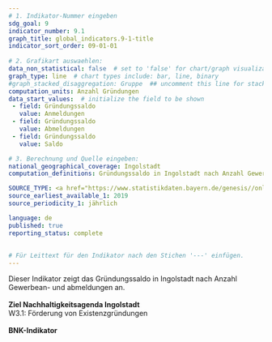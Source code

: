 ```yaml
---
# 1. Indikator-Nummer eingeben 
sdg_goal: 9 
indicator_number: 9.1
graph_title: global_indicators.9-1-title
indicator_sort_order: 09-01-01
 
# 2. Grafikart auswaehlen: 
data_non_statistical: false  # set to 'false' for chart/graph visualization 
graph_type: line  # chart types include: bar, line, binary 
#graph_stacked_disaggregation: Gruppe  ## uncomment this line for stacked bars. eplace 'Geschlecht' with the field of aggregation. 
computation_units: Anzahl Gründungen
data_start_values:  # initialize the field to be shown  
 - field: Gründungssaldo 
   value: Anmeldungen 
 - field: Gründungssaldo 
   value: Abmeldungen
 - field: Gründungssaldo
   value: Saldo

# 3. Berechnung und Quelle eingeben: 
national_geographical_coverage: Ingolstadt 
computation_definitions: Gründungssaldo in Ingolstadt nach Anzahl Gewerbean- und abmeldungen

SOURCE_TYPE: <a href="https://www.statistikdaten.bayern.de/genesis//online?operation=table&code=52311-101z&bypass=true&levelindex=0&levelid=1750238173183#abreadcrumb">Bayerisches Landesamt für Statistik</a> # data source  
source_earliest_available_1: 2019
source_periodicity_1: jährlich

language: de   
published: true 
reporting_status: complete
 
 
# Für Leittext für den Indikator nach den Stichen '---' einfügen. 
---
```

Dieser Indikator zeigt das Gründungssaldo in Ingolstadt nach Anzahl Gewerbean- und abmeldungen an.<br>
<br>
<b>Ziel Nachhaltigkeitsagenda Ingolstadt</b><br>
W3.1: Förderung von Existenzgründungen<br>
<br>
<b>BNK-Indikator</b>
